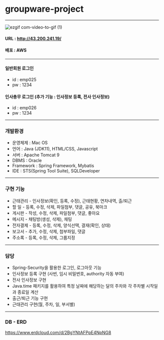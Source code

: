 # groupware-project
***
![ezgif com-video-to-gif (1)](https://user-images.githubusercontent.com/109495226/236609836-cb263dd2-7d49-4a41-9c1b-7aab520e82b7.gif)

#### URL : http://43.200.241.19/
#### 배포 : AWS

***
#### 일반회원 로그인 <br/>
- id : emp025 <br/>
-  pw : 1234 <br/>
 
#### 인사총무 로그인 (추가 기능 : 인사정보 등록, 전사 인사정보) <br/>
- id : emp026 <br/>
- pw : 1234 <br/>

***
### 개발환경
- 운영체제 : Mac OS
- 언어 : Java (JDK11),  HTML/CSS, Javascript
- 서버 : Apache Tomcat 9
- DBMS : Oracle
- Framework : Spring Framework, Mybatis
- IDE : STS(Spring Tool Suite), SQLDeveloper

***
### 구현 기능
- 근태관리 - 인사정보(확인, 등록, 수정), 근태현황, 연차내역, 출/퇴근
- 할 일 - 등록, 수정, 삭제, 파일첨부, 댓글, 공유, 북마크 
- 게시판 - 작성, 수정, 삭제, 파일첨부, 댓글, 좋아요 
- 메시지 - 채팅방(생성, 삭제), 채팅 
- 전자결제 - 등록, 수정, 삭제, 양식선택, 결재(확인, 상태) 
- 보고서 - 추가, 수정, 삭제, 첨부파일, 댓글 
- 주소록 - 등록, 수정, 삭제, 그룹지정 

***
### 담당
- Spring-Security을 활용한 로그인, 로그아웃 기능
- 인사정보 등록 구현 (사번, 임시 비밀번호, authority 자동 부여)
- 전사 인사정보 구현
- Java.time 패키지를 활용하여 특정 날짜에 해당하는 달의 주차와 각 주차별 시작일과 종료일 계산
- 출근/퇴근 기능 구현
- 근태관리 구현(월, 주차, 일, 부서별)

***
### DB - ERD
https://www.erdcloud.com/d/2BgYNtAFPpE4NpNG8
